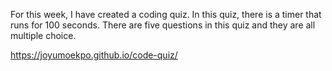 For this week, I have created a coding quiz. In this quiz, there is a timer that runs for 100 seconds. There are five questions in this quiz and they are all multiple choice.

https://joyumoekpo.github.io/code-quiz/